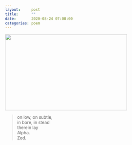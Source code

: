 ```yaml
---
layout:     post
title:      ""
date:       2020-08-24 07:00:00
categories: poem
---
```

<img src="https://pbs.twimg.com/media/EgMOfE_UcAAI1Wg?format=jpg&name=large" width="400" height="250" />
<blockquote>
<p>
on low, on subtle, <br>
in bore, in stead <br>
therein lay <br>
Alpha.<br>
Zed. <br>
</p>
</blockquote>
